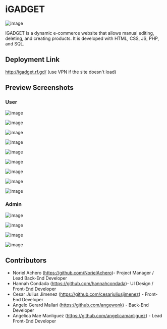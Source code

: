 # iGADGET

![image](https://github.com/AngelicaManliguez/Dynamic_E-Commerce/assets/142378544/652c4680-4ee5-4fea-a7fd-a1d6ff523cb8)


IGADGET is a dynamic e-commerce website that allows manual editing, deleting, and creating products. It is developed with HTML, CSS, JS, PHP, and SQL. 

## Deployment Link

http://igadget.rf.gd/ (use VPN if the site doesn't load)

## Preview Screenshots

### User 

![image](https://github.com/AngelicaManliguez/Dynamic_E-Commerce/assets/142378544/ebeed020-c15a-455a-b55a-1e9d78af1757)

![image](https://github.com/AngelicaManliguez/Dynamic_E-Commerce/assets/142378544/cd5090ac-bb26-49df-8393-1a306ce5a949)

![image](https://github.com/AngelicaManliguez/Dynamic_E-Commerce/assets/142378544/362146f5-2e0f-4508-941d-e89abda7bfe2)

![image](https://github.com/AngelicaManliguez/Dynamic_E-Commerce/assets/142378544/7d7bc77c-4487-4a7d-94ba-a9a8b2eb43bd)

![image](https://github.com/AngelicaManliguez/Dynamic_E-Commerce/assets/142378544/5292a731-6065-4948-8509-5740ed391599)

![image](https://github.com/AngelicaManliguez/Dynamic_E-Commerce/assets/142378544/a6a3d1e2-7719-4321-9241-d7ae5b8a615c)

![image](https://github.com/AngelicaManliguez/Dynamic_E-Commerce/assets/142378544/a3652447-c78c-4e23-b103-3b857436777b)

![image](https://github.com/AngelicaManliguez/Dynamic_E-Commerce/assets/142378544/9ac76bd1-2c2c-43df-b99e-5fdf51c58cc2)

![image](https://github.com/AngelicaManliguez/Dynamic_E-Commerce/assets/142378544/0bfb03fe-92a5-4bbd-9ebd-f29a552dc552)

### Admin

![image](https://github.com/AngelicaManliguez/Dynamic_E-Commerce/assets/142378544/d2b752fb-35ab-43b3-bd41-8e528ce546d1)

![image](https://github.com/AngelicaManliguez/Dynamic_E-Commerce/assets/142378544/1f6b36df-33c2-4b7c-8f02-539a0ecaef62)

![image](https://github.com/AngelicaManliguez/Dynamic_E-Commerce/assets/142378544/33f872f3-ba18-44e0-85f0-1ee29fc1c5f0)

![image](https://github.com/AngelicaManliguez/Dynamic_E-Commerce/assets/142378544/68776b65-f708-4470-9cce-d4ff287f80fb)


## Contributors

- Noriel Achero (https://github.com/NorielAchero)- Project Manager / Lead Back-End Developer <br>
- Hannah Condada (https://github.com/hannahcondada)- UI Design / Front-End Developer <br>
- Cesar Julius Jimenez (https://github.com/cesarjuliusjimenez) - Front-End Developer <br>
- Angelo Gerard Mallari (https://github.com/angewonk) - Back-End Developer <br>
- Angelica Mae Manliguez (https://github.com/angelicamanliguez) - Lead Front-End Developer <br>



